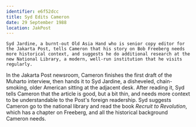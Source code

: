 ```yaml
---
identifier: e6f52dcc
title: Syd Edits Cameron
date: 29 September 1988 
location: JakPost
---
```


``` {.synopsis}
Syd Jardine, a burnt-out Old Asia Hand who is senior copy editor for the Jakarta Post, tells Cameron that his story on Bob Freeberg needs more historical context, and suggests he do additional research at the new National Library, a modern, well-run institution that he visits regularly.
```

In the Jakarta Post newsroom, Cameron finishes the first draft of the
Muharto interview, then hands it to Syd Jardine, a disheveled,
chain-smoking, older American sitting at the adjacent desk. After
reading it, Syd tells Cameron that the article is good, but a bit thin,
and needs more context to be understandable to the Post's foreign
readership. Syd suggests Cameron go to the national library and read the
book *Recruit to Revolution*, which has a chapter on Freeberg, and all
the historical background Cameron needs.
